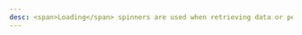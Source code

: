 ```yaml
---
desc: <span>Loading</span> spinners are used when retrieving data or performing slow computations, and help to notify users that loading is underway.
---
```


